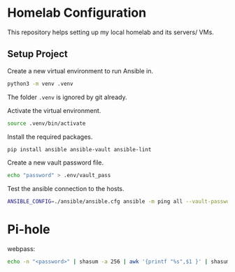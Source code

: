 # Homelab Configuration

This repository helps setting up my local homelab and its servers/ VMs.

## Setup Project

Create a new virtual environment to run Ansible in.

```bash
python3 -m venv .venv
```

The folder `.venv` is ignored by git already.

Activate the virtual environment.

```bash
source .venv/bin/activate
```

Install the required packages.

```bash
pip install ansible ansible-vault ansible-lint
```

Create a new vault password file.

```bash
echo "password" > .env/vault_pass
```

Test the ansible connection to the hosts.

```bash
ANSIBLE_CONFIG=./ansible/ansible.cfg ansible -m ping all --vault-password-file .env/vault_pass
```

# Pi-hole

webpass:

```bash
echo -n "<password>" | shasum -a 256 | awk '{printf "%s",$1 }' | shasum -a 256 | sed 's/ .*//g'
```